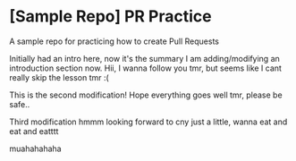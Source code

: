 # [Sample Repo] PR Practice
A sample repo for practicing how to create Pull Requests

Initially had an intro here, now it's the summary
I am adding/modifying an introduction section now. Hii, I wanna follow you tmr,
but seems like I cant really skip the lesson tmr :(

This is the second modification! Hope everything goes well tmr, please be safe..

Third modification hmmm looking forward to cny just a little, wanna eat and eat and eatttt

muahahahaha
